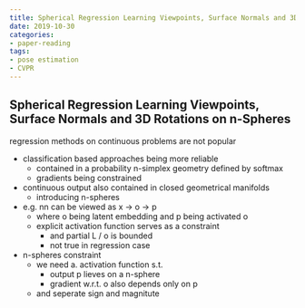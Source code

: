 ```yaml
---
title: Spherical Regression Learning Viewpoints, Surface Normals and 3D Rotations on n-Spheres
date: 2019-10-30
categories:
- paper-reading
tags:
- pose estimation
- CVPR
---
```


## Spherical Regression Learning Viewpoints, Surface Normals and 3D Rotations on n-Spheres

regression methods on continuous problems are not popular
- classification based approaches being more reliable
    - contained in a probability n-simplex geometry defined by softmax
    - gradients being constrained
- continuous output also contained in closed geometrical manifolds
    - introducing n-spheres
- e.g. nn can be viewed as x -> o -> p
    - where o being latent embedding and p being activated o
    - explicit activation function serves as a constraint
        - and partial L / o is bounded
        - not true in regression case
- n-spheres constraint
    - we need a. activation function s.t.
        - output p lieves on a n-sphere
        - gradient w.r.t. o also depends only on p
    - and seperate sign and magnitute
    
